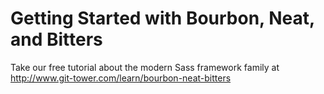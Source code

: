 # Getting Started with Bourbon, Neat, and Bitters

Take our free tutorial about the modern Sass framework family at http://www.git-tower.com/learn/bourbon-neat-bitters
